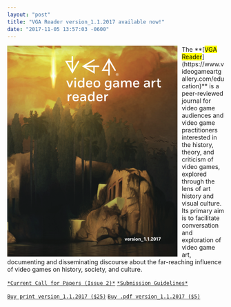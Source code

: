 ```yaml
---
layout: "post"
title: "VGA Reader version_1.1.2017 available now!"
date: "2017-11-05 13:57:03 -0600"
---
```

<img src="/assets/images/Reader_Cover.png" align="left" style="padding-right:10px;">
<span class="post-meta">
The **[<mark>VGA Reader</mark>](https://www.videogameartgallery.com/education)** is a peer-reviewed journal for video game audiences and video game practitioners interested in the history, theory, and criticism of video games, explored through the lens of art history and visual culture. Its primary aim is to facilitate conversation and exploration of video game art, documenting and disseminating discourse about the far-reaching influence of video games on history, society, and culture.

[`*Current Call for Papers (Issue 2)*`](https://static1.squarespace.com/static/536e4963e4b096ba2b58a3af/t/5a2dc70d9140b7d491bf2204/1512949521340/VGA+Reader+Call+for+Papers+-+Issue+2.pdf)
[`*Submission Guidelines*`](https://static1.squarespace.com/static/536e4963e4b096ba2b58a3af/t/580a642a29687f7ebff52293/1477076011100/VGAReaderSUBMISSIONGUIDELINES.pdf)

[`Buy print version_1.1.2017 ($25)`](http://www.blurb.com/b/8254635)
[`Buy .pdf version_1.1.2017 ($5)`](https://www.videogameartgallery.com/exhibition/vga-reader-1)
